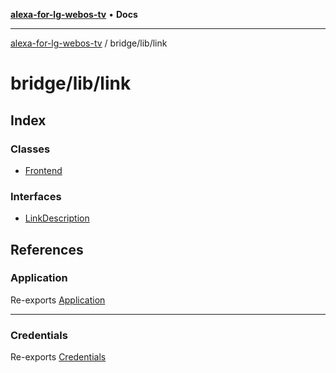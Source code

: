 [**alexa-for-lg-webos-tv**](../../../README.md) • **Docs**

***

[alexa-for-lg-webos-tv](../../../modules.md) / bridge/lib/link

# bridge/lib/link

## Index

### Classes

- [Frontend](classes/Frontend.md)

### Interfaces

- [LinkDescription](interfaces/LinkDescription.md)

## References

### Application

Re-exports [Application](application/classes/Application.md)

***

### Credentials

Re-exports [Credentials](credentials/interfaces/Credentials.md)
